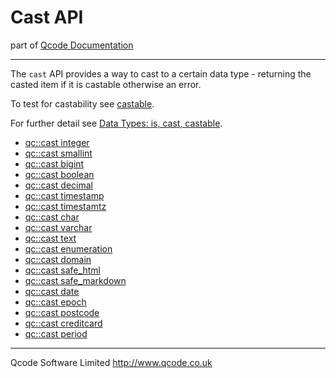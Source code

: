 Cast API
=======
part of [Qcode Documentation](index.md)

* * *

The `cast` API provides a way to cast to a certain data type - returning the casted item if it is castable otherwise an error.

To test for castability see [castable](castable.md).

For further detail see [Data Types: is, cast, castable](data-types.md).

* [qc::cast integer](doc/procs/cast-integer.md)
* [qc::cast smallint](doc/procs/cast-smallint.md)
* [qc::cast bigint](doc/procs/cast-bigint.md)
* [qc::cast boolean](doc/procs/cast-boolean.md)
* [qc::cast decimal](doc/procs/cast-decimal.md)
* [qc::cast timestamp](doc/procs/cast-timestamp.md)
* [qc::cast timestamtz](doc/procs/cast-timestamptz.md)
* [qc::cast char](doc/procs/cast-char.md)
* [qc::cast varchar](doc/procs/cast-varchar.md)
* [qc::cast text](doc/procs/cast-text.md)
* [qc::cast enumeration](doc/procs/cast-enumeration.md)
* [qc::cast domain](doc/procs/cast-domain.md)
* [qc::cast safe_html](doc/procs/cast-safe_html.md)
* [qc::cast safe_markdown](doc/procs/cast-safe_markdown.md)
* [qc::cast date](doc/procs/cast-date.md)
* [qc::cast epoch](doc/procs/cast-epoch.md)
* [qc::cast postcode](doc/procs/cast-postcode.md)
* [qc::cast creditcard](doc/procs/cast-creditcard.md)
* [qc::cast period](doc/procs/cast-period.md)


* * *

Qcode Software Limited <http://www.qcode.co.uk>